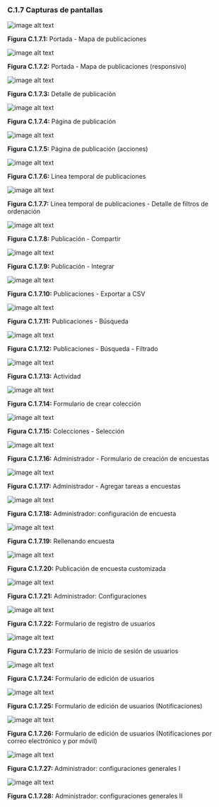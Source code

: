 ### C.1.7 Capturas de pantallas
![image alt text](image_10.png)

**Figura C.1.7.1:** Portada - Mapa de publicaciones

![image alt text](image_11.png)

**Figura C.1.7.2:** Portada - Mapa de publicaciones (responsivo)

![image alt text](image_12.png)

**Figura C.1.7.3:** Detalle de publicación

![image alt text](image_13.png)

**Figura C.1.7.4:** Página de publicación

![image alt text](image_14.png)

**Figura C.1.7.5:** Página de publicación (acciones)

![image alt text](image_15.png)

**Figura C.1.7.6:** Línea temporal de publicaciones

![image alt text](image_16.png)

**Figura C.1.7.7:** Línea temporal de publicaciones - Detalle de filtros de ordenación

![image alt text](image_17.png)

**Figura C.1.7.8:** Publicación - Compartir 

![image alt text](image_18.png)

**Figura C.1.7.9:** Publicación - Integrar

![image alt text](image_19.png)

**Figura C.1.7.10:** Publicaciones - Exportar a CSV 

![image alt text](image_20.png)

**Figura C.1.7.11:** Publicaciones - Búsqueda

![image alt text](image_21.png)

**Figura C.1.7.12:** Publicaciones - Búsqueda - Filtrado

![image alt text](image_22.png)

**Figura C.1.7.13:** Actividad

![image alt text](image_23.png)

**Figura C.1.7.14:** Formulario de crear colección 

![image alt text](image_24.png)

**Figura C.1.7.15:** Colecciones - Selección

![image alt text](image_25.png)

**Figura C.1.7.16:** Administrador - Formulario de creación de encuestas 

![image alt text](image_26.png)

**Figura C.1.7.17:** Administrador - Agregar tareas a encuestas

![image alt text](image_27.png)

**Figura C.1.7.18:** Administrador: configuración de encuesta

![image alt text](image_28.png)

**Figura C.1.7.19:** Rellenando encuesta

![image alt text](image_29.png)

**Figura C.1.7.20:** Publicación de encuesta customizada

![image alt text](image_30.png)

**Figura C.1.7.21:** Administrador: Configuraciones

   

![image alt text](image_31.png)

**Figura C.1.7.22:** Formulario  de registro de usuarios

![image alt text](image_32.png)

**Figura C.1.7.23:** Formulario de inicio de sesión de usuarios

![image alt text](image_33.png)

**Figura C.1.7.24:** Formulario de edición de usuarios

![image alt text](image_34.png)

**Figura C.1.7.25:** Formulario de edición de usuarios (Notificaciones)

![image alt text](image_35.png)

**Figura C.1.7.26:** Formulario de edición de usuarios (Notificaciones por correo electrónico y por móvil)

![image alt text](image_36.png)

**Figura C.1.7.27:** Administrador: configuraciones generales I

![image alt text](image_37.png)

**Figura C.1.7.28:** Administrador: configuraciones generales II


